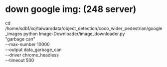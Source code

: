 # down google img: (248 server)
cd /home/sdb1/xq/taiwan/data/object_detection/coco_wider_pedestrian/google_images
python Image-Downloader/image_downloader.py \
"garbage can" \
--max-number 10000 \
--output data_garbage_can \
--driver chrome_headless \
--timeout 500
